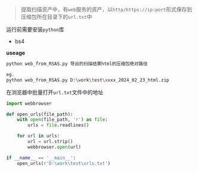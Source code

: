 > 提取扫描资产中，有`web`服务的资产，以`http/https://ip:port`形式保存到压缩包所在目录下的`url.txt`中

运行前需要安装`python`库

- bs4

**useage**

```bash
python web_from_RSAS.py 导出的扫描结果html的压缩包绝对路径

eg.
python web_from_RSAS.py D:\work\test\xxxx_2024_02_23_html.zip
```

在浏览器中批量打开`url.txt`文件中的地址

```python
import webbrowser

def open_urls(file_path):
    with open(file_path, 'r') as file:
        urls = file.readlines()

    for url in urls:
        url = url.strip()
        webbrowser.open(url)

if __name__ == '__main__':
    open_urls(r'D:\work\test\urls.txt')
```

